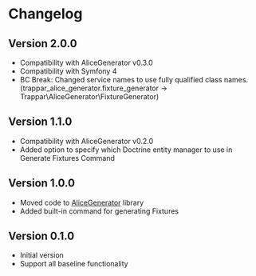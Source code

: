 # Changelog

## Version 2.0.0
* Compatibility with AliceGenerator v0.3.0
* Compatibility with Symfony 4
* BC Break: Changed service names to use fully qualified class names. (trappar_alice_generator.fixture_generator -> Trappar\AliceGenerator\FixtureGenerator)

## Version 1.1.0
* Compatibility with AliceGenerator v0.2.0
* Added option to specify which Doctrine entity manager to use in Generate Fixtures Command

## Version 1.0.0
* Moved code to [AliceGenerator](https://github.com/trappar/AliceGenerator) library
* Added built-in command for generating Fixtures

## Version 0.1.0
* Initial version
* Support all baseline functionality